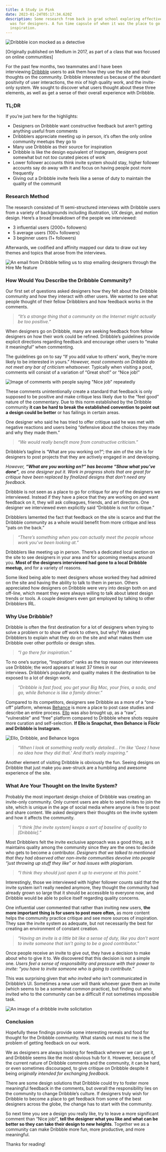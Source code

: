 ```yaml
---
title: A Study in Pink
date: 2023-01-24T05:17:34.620Z
description: Some research from back in grad school exploring effective Dribbble
  was for designers. A fun time capsule of when it was the place to go for
  inspiration.
---
```

![Dribbble icon mocked as a detective](/images/uploads/blog/a-study-in-pink/dribbble.webp)

\[﻿Originally published on Medium in 2017, as part of a class that was focused on online communities]

For the past few months, two teammates and I have been interviewing [Dribbble](https://dribbble.com/) users to ask them how they use the site and their thoughts on the community. Dribbble interested us because of the abundant positivity of user interactions, the mix of high quality work, and the invite-only system. We sought to discover what users thought about these three elements, as well as get a sense of their overall experience with Dribbble.

### TL;DR

If you’re just here for the highlights:

* Designers on Dribbble want constructive feedback but aren’t getting anything useful from comments
* Dribbblers appreciate meeting up in person, it’s often the only online community meetups they go to
* Many use Dribbble as their source for inspiration
* Dribbble is like the design equivalent of Instagram, designers post somewhat but not *too* curated pieces of work
* Lower follower accounts think invite system should stay, higher follower accounts say do away with it and focus on having people post more frequently
* Giving out a Dribbble invite feels like a sense of duty to maintain the quality of the communit

### **Research Method**

The research consisted of 11 semi-structured interviews with Dribbble users from a variety of backgrounds including illustration, UX design, and motion design. Here’s a broad breakdown of the people we interviewed:

* 3 influential users (2000+ followers)
* 5 average users (100+ followers)
* 3 beginner users (1+ followers)

Afterwards, we codified and affinity mapped our data to draw out key themes and topics that arose from the interviews.

![An email from Dribbble telling us to stop emailing designers through the Hire Me feature](/images/uploads/blog/a-study-in-pink/email.webp "We also got in some trouble along the way 😅")

### **How Would You Describe the Dribbble Community?**

Our first set of questions asked designers how they felt about the Dribbble community and how they interact with other users. We wanted to see what people thought of their fellow Dribbblers and how feedback works in the comments.

> *“It’s a strange thing that a community on the Internet might actually be too positive.”*

When designers go on Dribbble, many are seeking feedback from fellow designers on how their work could be refined. Dribbble’s guidelines provide explicit directions regarding feedback and encourage other users to “make it meaningful” when commenting.

The guidelines go on to say “If you add value to others’ work, they’re more likely to be interested in yours.” *However, most comments on Dribbble do not meet any bar of criticism whatsoever.* Typically when visiting a post, comments will consist of a variation of “Great shot!” or “Nice job!”

![Image of comments with people saying "Nice job" repeatedly](/images/uploads/blog/a-study-in-pink/nice-job.webp "The typical Dribbble comments section")

These comments unintentionally create a standard that feedback is only supposed to be positive and make critique less likely due to the “feel good” nature of the commentary. Due to this norm established by the Dribbble community **it can be hard to break the established convention** **to point out a design could be better** or has failings in certain areas.

One designer who said he has tried to offer critique said he was met with negative reactions and users being “defensive about the choices they made and why they made them.”

> *“We would really benefit more from constructive criticism.”*

Dribbble’s tagline is “What are you working on?”; the aim of the site is for designers to post projects that they are actively engaged in and developing.

*However, **“What are you working on?” has become “Show what you’ve done”**, as one designer put it. Work in progress shots that are great for critique have been replaced by finalized designs that don’t need any feedback.*

Dribbble is not seen as a place to go for critique for any of the designers we interviewed. Instead if they have a piece that they are working on and want feedback on it, they will ask colleagues, friends, and art directors. One designer we interviewed even explicitly said “Dribbble is not for critique.”

Dribbblers lamented the fact that feedback on the site is scarce and that the Dribbble community as a whole would benefit from more critique and less “pats on the back.”

> *“There’s something when you can actually meet the people whose work you’ve been looking at.”*

Dribbblers like meeting up in person. There’s a dedicated local section on the site to see designers in your area and for upcoming meetups around you. **Most of the designers interviewed had gone to a local Dribbble meetup,** and for a variety of reasons.

Some liked being able to meet designers whose worked they had admired on the site and having the ability to talk to them in person. Others appreciated how designers on Dribbble were very into design both on and off-line, which meant they were always willing to talk about latest design trends or tools. A couple designers even got employed by talking to other Dribbblers IRL.

### **Why Use Dribbble?**

Dribbble is often the first destination for a lot of designers when trying to solve a problem or to show off work to others, but why? We asked Dribbblers to explain what they do on the site and what makes them use Dribbble over other portfolio or design sites.

> *“I go there for inspiration.”*

To no one’s surprise, “Inspiration” ranks as the top reason our interviewees use Dribbble; the word appears at least 37 times in our interviews. Dribbble’s popularity and quality makes it the destination to be exposed to a lot of design work.

> *“Dribbble is fast food, you get your Big Mac, your fries, a soda, and go, while Behance is like a family dinner.”*

Compared to its competitors, designers see Dribbble as a more of a “one-off” platform, whereas [Behance](https://behance.net/) is more a place to post case studies and describe an entire process. [Ello](https://ello.co/) was also brought up, as a “raw”, “vulnerable” and “free” platform compared to Dribbble where shots require more curation and self-selection. **If Ello is Snapchat, then Behance is Flickr and Dribbble is Instagram.**

![Ello, Dribbble, and Behance logos](/images/uploads/blog/a-study-in-pink/spectrum.webp "From raw to polished designs")

> *“When I look at something really really detailed… I’m like ‘Geez I have no idea how they did that.’ And that’s really inspiring.”*

Another element of visiting Dribbble is obviously the fun. Seeing designs on Dribbble that just make you awe-struck are a humbling and awesome experience of the site.

### What Are Your Thought on the Invite System?

Probably the most important design choice of Dribbble was creating an invite-only community. Only current users are able to send invites to join the site, which is unique in the age of social media where anyone is free to post and share content. We asked designers their thoughts on the invite system and how it affects the community.

> *“I think \[the invite system] keeps a sort of baseline of quality to \[Dribbble].”*

Most Dribbblers felt the invite exclusive approach was a good thing, as it maintains quality among the community since they are the ones to decide who gets to become a contributor. *Designers that we talked to mentioned that they had observed other non-invite communities devolve into people “just throwing up stuff they like” or had issues with plagiarism.*

> *“I think they should just open it up to everyone at this point.”*

Interestingly, those we interviewed with higher follower counts said that the invite system isn’t really needed anymore, they thought the community had already grown so large that it should be accessible to everyone now, and Dribbble would be able to police itself regarding quality concerns.

One influential user commented that rather than inviting new users, **the more important thing is for users to post more often,** as more content helps the community practice critique and see more sources of inspiration. They saw the invite system as adequate, but not necessarily the best for creating an environment of constant creation.

> *“Having an invite is a little bit like a sense of duty, like you don’t want to invite someone that isn’t going to be a good contributor.”*

Once people receive an invite to give out, they have a decision to make about who to give it to. We discovered that this decision is not a simple one. *Users feel a sense of responsibility and pressure with their power to invite: “you have to invite someone who is going to contribute.”*

This was surprising given that *who invited who* isn’t communicated in Dribbble’s UI. Sometimes a new user will thank whoever gave them an invite (which seems to be a somewhat common practice), but finding out who invited who to the community can be a difficult if not sometimes impossible task.

![An image of a dribbble invite solicitation](/images/uploads/blog/a-study-in-pink/invite.webp "Dribbblers like to review portfolios before giving out invites (Shot by Nancy Nguyen)")

### **Conclusion**

Hopefully these findings provide some interesting reveals and food for thought for the Dribbble community. What stands out most to me is the problem of getting feedback on our work.

We as designers are always looking for feedback wherever we can get it, and Dribbble seems like the most obvious hub for it. However, because of the current nature of Dribbble comments and the community, it can be hard, or even sometimes discouraged, to give critique on Dribbble despite it being *originally intended for exchanging feedback*.

There are some design solutions that Dribbble could try to foster more meaningful feedback in the comments, but overall the responsibility lies on the community to change Dribbble’s culture. If designers truly wish for Dribbble to become a place to get feedback from some of the best designers across the globe, the change has to start with the community.

So next time you see a design you really like, try to leave a more significant comment than “Nice job!”, **tell the designer what you like and what can be better so they can take their design to new heights**. Together we as a community can make Dribbble more fun, more productive, and more meaningful.

Thanks for reading!